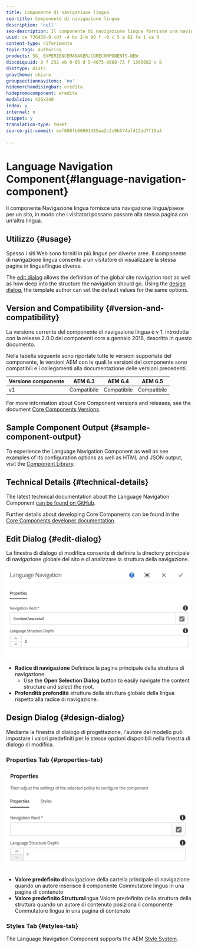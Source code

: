 ```yaml
---
title: Componente di navigazione lingua
seo-title: Componente di navigazione lingua
description: 'null'
seo-description: Il componente di navigazione lingua fornisce una navigazione lingua/paese per un sito, in modo che i visitatori possano passare alla stessa pagina con un'altra lingua.
uuid: ce 736458-9 cdf -4 bc 2-b 90 f -9 c 5 a 62 fe 1 ca 0
content-type: riferimento
topic-tags: authoring
products: SG_ EXPERIENCEMANAGER/CORECOMPONENTS-NEW
discoiquuid: 8 f 232 eb 0-65 d 5-4075-8668-75 f 1366882 c 8
disttype: dist5
gnavtheme: chiaro
groupsectionnavitems: 'no'
hidemerchandisingbar: eredita
hidepromocomponent: eredita
modalsize: 426x240
index: y
internal: n
snippet: y
translation-type: tm+mt
source-git-commit: eef608fb06001485aa2c2c0b574af412ed7f15a4

---
```



# Language Navigation Component{#language-navigation-component}

Il componente Navigazione lingua fornisce una navigazione lingua/paese per un sito, in modo che i visitatori possano passare alla stessa pagina con un&#39;altra lingua.

## Utilizzo {#usage}

Spesso i siti Web sono forniti in più lingue per diverse aree. Il componente di navigazione lingua consente a un visitatore di visualizzare la stessa pagina in lingue/lingue diverse.

The [edit dialog](#edit-dialog) allows the definition of the global site navigation root as well as how deep into the structure the navigation should go. Using the [design dialog](#design-dialog), the template author can set the default values for the same options.

## Version and Compatibility {#version-and-compatibility}

La versione corrente del componente di navigazione lingua è v 1, introdotta con la release 2.0.0 dei componenti core a gennaio 2018, descritta in questo documento.

Nella tabella seguente sono riportate tutte le versioni supportate del componente, le versioni AEM con le quali le versioni del componente sono compatibili e i collegamenti alla documentazione delle versioni precedenti.

| Versione componente | AEM 6.3 | AEM 6.4 | AEM 6.5 |
|--- |--- |--- |--- |
| v1 | Compatibile | Compatibile | Compatibile |


For more information about Core Component versions and releases, see the document [Core Components Versions](versions.md).

## Sample Component Output {#sample-component-output}

To experience the Language Navigation Component as well as see examples of its configuration options as well as HTML and JSON output, visit the [Component Library](http://opensource.adobe.com/aem-core-wcm-components/library/language-navigation/language-structure/us/en/language-navigation.html).

## Technical Details {#technical-details}

The latest technical documentation about the Language Navigation Component [can be found on GitHub](https://github.com/adobe/aem-core-wcm-components/blob/master/content/src/content/jcr_root/apps/core/wcm/components/languagenavigation/v1/languagenavigation).

Further details about developing Core Components can be found in the [Core Components developer documentation](developing.md).

## Edit Dialog {#edit-dialog}

La finestra di dialogo di modifica consente di definire la directory principale di navigazione globale del sito e di analizzare la struttura della navigazione.

![](assets/screen_shot_2018-01-12at133353.png)

* **Radice
di navigazione** Definisce la pagina principale della struttura di navigazione.
   * Use the **Open Selection Dialog** button to easily navigate the content structure and select the root.
* **Profondità profondità** struttura della struttura globale della lingua rispetto alla radice di navigazione.

## Design Dialog {#design-dialog}

Mediante la finestra di dialogo di progettazione, l&#39;autore del modello può impostare i valori predefiniti per le stesse opzioni disponibili nella finestra di dialogo di modifica.

### Properties Tab {#properties-tab}

![](assets/screen_shot_2018-01-12at133642.png)

* **Valore predefinito di**navigazione della
cartella principale di navigazione quando un autore inserisce il componente Commutatore lingua in una pagina di contenuto
* **Valore predefinito Struttura**lingua Valore predefinito della
struttura della struttura quando un autore di contenuto posiziona il componente Commutatore lingua in una pagina di contenuto

### Styles Tab {#styles-tab}

The Language Navigation Component supports the AEM [Style System](authoring.md#component-styling).